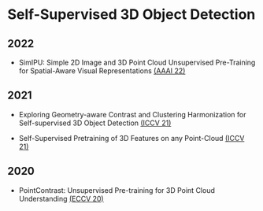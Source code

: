 # Self-Supervised 3D Object Detection

## 2022

- SimIPU: Simple 2D Image and 3D Point Cloud Unsupervised Pre-Training for Spatial-Aware Visual Representations [(AAAI 22)](https://arxiv.org/pdf/2112.04680.pdf)

## 2021

- Exploring Geometry-aware Contrast and Clustering Harmonization for Self-supervised 3D Object Detection [(ICCV 21)](https://openaccess.thecvf.com/content/ICCV2021/papers/Liang_Exploring_Geometry-Aware_Contrast_and_Clustering_Harmonization_for_Self-Supervised_3D_Object_ICCV_2021_paper.pdf)

- Self-Supervised Pretraining of 3D Features on any Point-Cloud [(ICCV 21)](https://openaccess.thecvf.com/content/ICCV2021/papers/Zhang_Self-Supervised_Pretraining_of_3D_Features_on_Any_Point-Cloud_ICCV_2021_paper.pdf)

## 2020

- PointContrast: Unsupervised Pre-training for 3D Point Cloud Understanding [(ECCV 20)](https://arxiv.org/pdf/2007.10985.pdf)